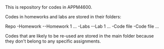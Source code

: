 This is repository for codes in APPM4600.

Codes in homeworks and labs are stored in their folders:

Repo
-Homework
--Homework 1
	...
-Labs
--Lab 1
	...
-Code file
-Code file
	...
	
	
Codes that are likely to be re-used are stored in the main folder because they don't belong to any specific assignments.
